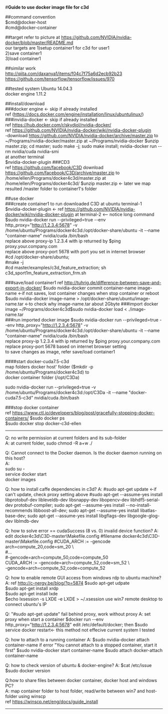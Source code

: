 #**Guide to use docker image file for c3d**

##command convention  
$cmd@docker-host  
\#cmd@docker-container

##target
refer to picture at https://github.com/NVIDIA/nvidia-docker/blob/master/README.md  
our targets are
1)setup container1 for c3d for user1  
2)save container1   
3)load container1    

##similar work  
  http://qiita.com/daxanya1/items/f04c7f75a6d2ecb92b23  
  https://github.com/tensorflow/tensorflow/issues/970  
  
##tested system
Ubuntu 14.04.3  
docker engine 1.11.2 

##install/download  
###docker engine <- skip if already installed  
ref (https://docs.docker.com/engine/installation/linux/ubuntulinux/)  
###invidia-docker  <- skip if already installed  
ref https://hub.docker.com/r/skydjol/nvidia-docker/  
ref https://github.com/NVIDIA/nvidia-docker/wiki/nvidia-docker-plugin	
-download https://github.com/NVIDIA/nvidia-docker/archive/master.zip to ~/Programs/nvidia-docker/master.zip 
at ~/Programs/nvidia-docker
	$unzip master.zip; cd master; sudo make -j; sudo make install; nvidia-docker run --rm nvidia/cuda nvidia-smi  
at another terminal  
	$nvidia-docker-plugin
###CD3  
ref https://github.com/facebook/C3D
download https://github.com/facebook/C3D/archive/master.zip to /home/ellen/Programs/docker4c3d/master.zip
at /home/ellen/Programs/docker4c3d/
	$unzip master.zip <- later we map resulted /master folder to container1's folder

##use docker  
###create container1 to run downloaded C3D
at ubuntu terminal-1  
	$nvidia-docker-plugin <- ref https://github.com/NVIDIA/nvidia-docker/wiki/nvidia-docker-plugin
at terminal-2  <-- notice long command
  	$sudo nvidia-docker run --privileged=true --env http_proxy="http://1.2.3.4:5678" -v /home/ubuntu/Programs/docker4c3d:/opt/docker-share/ubuntu -it --name "container-name" nvidia/cuda /bin/bash  
  		replace above proxy-ip 1.2.3.4 with ip returned by $ping proxy.your.company.com  
  		replace above proxy-port 5678 with port you set in internet browser  
	\#cd /opt/docker-share/ubuntu;  
	#make -j  
	#cd master/examples/c3d_feature_extraction; sh c3d_sport1m_feature_extraction_frm.sh
	
###save/load container1 
ref http://tuhrig.de/difference-between-save-and-export-in-docker/ 
	$sudo nvidia-docker commit container-name image-name <-if not saves, lost container changes when stop container or reboot
	$sudo nvidia-docker image-name > /opt/docker-share/ubuntu/image-name.tar <-to check why image-name.tar about 2Gbyte
###import docker image  
	~/Programs/docker4c3d$sudo nvidia-docker load < ./image-name.tar  
###run imported docker image
	$sudo nvidia-docker run --privileged=true --env http_proxy="http://1.2.3.4:5678" -v /home/ubuntu/Programs/docker4c3d:/opt/docker-share/ubuntu -it --name "container-name" nvidia/cuda /bin/bash  
	  	replace proxy-ip 1.2.3.4 with ip returned by $ping proxy.your.company.com  
	  	replace proxy-port 5678 based on internet browser setting  
to save changes as image, refer save/load container1  


####start docker-cuda7.5-c3d  
   map folders 
   docker host' folder ($mkdir -p /home/ubuntu/Programs/docker4c3d) 
   to  
   docker container folder (/opt/C3Da)

sudo nvidia-docker run --privileged=true -v /home/ubuntu/Programs/docker4c3d:/opt/C3Da -it --name "docker-cuda7.5-c3d" nvidia/cuda /bin/bash

###stop docker container  
ref https://www.ctl.io/developers/blog/post/gracefully-stopping-docker-containers/
$sudo docker ps  
$sudo docker stop docker-c3d-ellen  

-----------------
Q: no write permission at current folders and its sub-folder  
A: at current folder, sudo chmod -R a+w ./  

Q: Cannot connect to the Docker daemon. Is the docker daemon running on this host?  
A:  
sudo su -  
service docker start  
docker images

Q: how to install caffe dependencies in c3d?
A:
	\#sudo apt-get update <-if can't update, check proxy setting above
	\#sudo apt-get --assume-yes install libprotobuf-dev libleveldb-dev libsnappy-dev libopencv-dev libhdf5-serial-dev protobuf-compiler; sudo apt-get --assume-yes install --no-install-recommends libboost-all-dev; sudo apt-get --assume-yes install libatlas-base-dev; sudo apt-get --assume-yes install libgflags-dev libgoogle-glog-dev liblmdb-dev 

Q: how to solve error == cudaSuccess (8 vs. 0)  invalid device function?
A:   
edit docker4c3d\C3D-master\Makefile.config
	\#filename docker4c3d\C3D-master\Makefile.config
	\#CUDA_ARCH := -gencode arch=compute_20,code=sm_20 \\  
	\#\...  
	\#-gencode=arch=compute_50,code=compute_50   
	CUDA_ARCH := -gencode=arch=compute_52,code=sm_52  \\  
	-gencode=arch=compute_52,code=compute_52  

Q: how to enable remote GUI access from windows rdp to ubuntu machine?
A: ref http://c-nergy.be/blog/?p=5874 
   $sudo apt-get udpate  
   $sudo apt-get install xrdp  
   $sudo apt-get install lxde  
   $echo lxsession -s LXDE -e LXDE > ~/.xsession 
   use win7 remote desktop to connect ubuntu's IP  

Q: "\#sudo apt-get update" fail behind proxy, work without proxy
A: set proxy when start a container $docker run --env http_proxy="http://1.2.3.4:5678" 
edit /etc/default/docker; then $sudo service docker restart<- this method not effecive current system I tested

Q: how to attach to a running container
A:	$sudo nvidia-docker attach container-name
	if error "You cannot attach to a stopped container, start it first"
	$sudo nvidia-docker start container-name
	$sudo attach docker-attach container-name

Q: how to check version of ubuntu & docker-engine?
A:	$cat /etc/issue
  	$sudo docker version

Q:how to share files between docker container, docker host and windows PC?  
A:	map container folder to host folder, read/write between win7 and host-folder using winscp  
		ref https://winscp.net/eng/docs/guide_install

---------------


